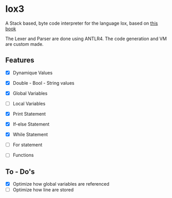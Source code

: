 # lox3

A Stack based, byte code interpreter for the language lox, based on [this book](https://craftinginterpreters.com/)

The Lexer and Parser are done using ANTLR4.
The code generation and VM are custom made.

## Features

- [x] Dynamique Values
- [x] Double - Bool - String values
- [x] Global Variables
- [ ] Local Variables
- [x] Print Statement
- [x] If-else Statement
- [x] While Statement
- [ ] For statement
- [ ] Functions


## To - Do's
- [x] Optimize how global variables are referenced
- [ ] Optimize how line are stored
